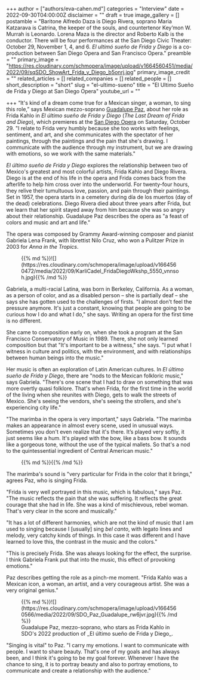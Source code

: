 +++
author = ["authors/eva-cahen.md"]
categories = "Interview"
date = 2022-09-30T04:00:00Z
disclaimer = ""
draft = true
image_gallery = []
postamble = "Baritone Alfredo Daza is Diego Rivera, soprano Maria Katzarava is Catrina, the keeper of the souls, and countertenor Key’mon W. Murrah is Leonardo. Lorena Maza is the director and Roberto Kalb is the conductor. There will be four performances at the San Diego Civic Theater: October 29, November 1, 4, and 6. _El ultimó sueño de Frida y Diego_ is a co-production between San Diego Opera and San Francisco Opera."
preamble = ""
primary_image = "https://res.cloudinary.com/schmopera/image/upload/v1664560451/media/2022/09/sqSDO_ShowArt_Frida_y_Diego_b5onrj.jpg"
primary_image_credit = ""
related_articles = []
related_companies = []
related_people = []
short_description = "short"
slug = "el-ultimo-sueno"
title = "El Ultimo Sueño de Frida y Diego at San Diego Opera"
youtube_url = ""

+++
“It's kind of a dream come true for a Mexican singer, a woman, to sing this role,” says Mexican mezzo-soprano [Guadalupe Paz](/scene/people/guadalupe-paz/), about her role as Frida Kahlo in _El último sueño de Frida y Diego_ (_The Last Dream of Frida and Diego_), which premieres at the [San Diego Opera](/scene/companies/san-diego-opera/) on Saturday, October 29.  "I relate to Frida very humbly because she too works with feelings, sentiment, and art, and she communicates with the spectator of her paintings, through the paintings and the pain that she's drawing. I communicate with the audience through my instrument, but we are drawing with emotions, so we work with the same materials."

_El último sueño de Frida y Diego_ explores the relationship between two of Mexico's greatest and most colorful artists, Frida Kahlo and Diego Rivera. Diego is at the end of his life in the opera and Frida comes back from the afterlife to help him cross over into the underworld. For twenty-four hours, they relive their tumultuous love, passion, and pain through their paintings. Set in 1957, the opera starts in a cemetery during día de los muertos (day of the dead) celebrations. Diego Rivera died about three years after Frida, but we learn that her spirit stayed away from him because she was so angry about their relationship. Guadalupe Paz describes the opera as "a feast of colors and music and art and life."

The opera was composed by Grammy Award-winning composer and pianist Gabriela Lena Frank, with librettist Nilo Cruz, who won a Pulitzer Prize in 2003 for _Anna in the Tropics_.

<figure data-type="image">{{% md %}}![](https://res.cloudinary.com/schmopera/image/upload/v1664560472/media/2022/09/KarliCadel_FridaDiegoWkshp_5550_vnnsoh.jpg){{% /md %}}

<figcaption></figcaption>  
</figure>

Gabriela, a multi-racial Latina, was born in Berkeley, California. As a woman, as a person of color, and as a disabled person – she is partially deaf – she says she has gotten used to the challenges of firsts. "I almost don't feel the pressure anymore. It's just a constant, knowing that people are going to be curious how I do and what I do," she says. Writing an opera for the first time is no different.

She came to composition early on, when she took a program at the San Francisco Conservatory of Music in 1989. There, she not only learned composition but that "It's important to be a witness," she says. "I put what I witness in culture and politics, with the environment, and with relationships between human beings into the music."

Her music is often an exploration of Latin American cultures. In _El último sueño de Frida y Diego_, there are "nods to the Mexican folkloric music," says Gabriela. "There's one scene that I had to draw on something that was more overtly quasi folklore. That's when Frida, for the first time in the world of the living when she reunites with Diego, gets to walk the streets of Mexico. She's seeing the vendors, she's seeing the strollers, and she's experiencing city life."

"The marimba in the opera is very important," says Gabriela. "The marimba makes an appearance in almost every scene, used in unusual ways. Sometimes you don't even realize that it's there. It’s played very softly, it just seems like a hum. It's played with the bow, like a bass bow. It sounds like a gorgeous tone, without the use of the typical mallets. So that's a nod to the quintessential ingredient of Central American music."

<figure data-type="image">{{% md %}}{{% /md %}}

<figcaption></figcaption>  
</figure>

The marimba's sound is "very particular for Frida in the color that it brings," agrees Paz, who is singing Frida.

"Frida is very well portrayed in this music, which is fabulous," says Paz. "The music reflects the pain that she was suffering. It reflects the great courage that she had in life. She was a kind of mischievous, rebel woman. That's very clear in the score and musically."

"It has a lot of different harmonies, which are not the kind of music that I am used to singing because I \[usually\] sing _bel canto_, with legato lines and melody, very catchy kinds of things. In this case it was different and I have learned to love this, the contrast in the music and the colors."

"This is precisely Frida. She was always looking for the effect, the surprise. I think Gabriela Frank put that into the music, this effect of provoking emotions."

Paz describes getting the role as a pinch-me moment. "Frida Kahlo was a Mexican icon, a woman, an artist, and a very courageous artist. She was a very original genius."

<figure data-type="image">{{% md %}}![](https://res.cloudinary.com/schmopera/image/upload/v1664560566/media/2022/09/SDO_Paz_Guadalupe_rw6jvr.jpg){{% /md %}}

<figcaption>Guadalupe Paz, mezzo-soprano, who stars as Frida Kahlo in SDO's 2022 production of _El último sueño de Frida y Diego_.</figcaption>  
</figure>

"Singing is vital" to Paz. "I carry my emotions. I want to communicate with people. I want to share beauty. That's one of my goals and has always been, and I think it's going to be my goal forever. Whenever I have the chance to sing, it is to portray beauty and also to portray emotions, to communicate and create a relationship with the audience."